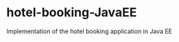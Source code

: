 hotel-booking-JavaEE
====================

Implementation of the hotel booking application in Java EE
